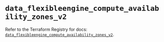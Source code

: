# `data_flexibleengine_compute_availability_zones_v2`

Refer to the Terraform Registry for docs: [`data_flexibleengine_compute_availability_zones_v2`](https://registry.terraform.io/providers/flexibleenginecloud/flexibleengine/1.46.0/docs/data-sources/compute_availability_zones_v2).
